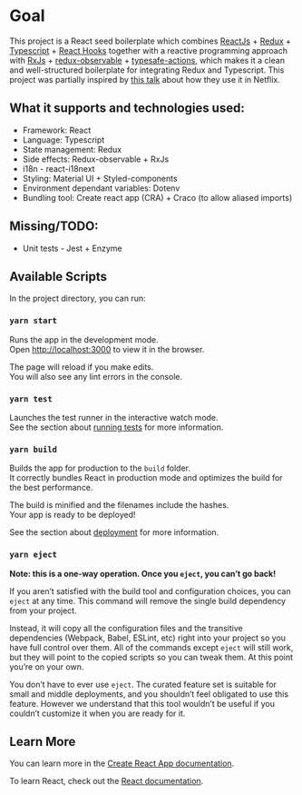 # Goal

This project is a React seed boilerplate which combines [ReactJs](https://reactjs.org/) + [Redux](https://redux.js.org/) + [Typescript](https://www.typescriptlang.org/) + [React Hooks](https://reactjs.org/docs/hooks-intro.html) together with a reactive programming approach with [RxJs](https://rxjs-dev.firebaseapp.com/) + [redux-observable](https://redux-observable.js.org/) + [typesafe-actions](https://github.com/piotrwitek/typesafe-actions), which makes it a clean and well-structured boilerplate for integrating Redux and Typescript. This project was partially inspired by [this talk](https://www.youtube.com/watch?v=AslncyG8whg) about how they use it in Netflix.

## What it supports and technologies used:
- Framework: React
- Language: Typescript
- State management: Redux
- Side effects: Redux-observable + RxJs
- i18n - react-i18next
- Styling: Material UI + Styled-components
- Environment dependant variables: Dotenv
- Bundling tool: Create react app (CRA) + Craco (to allow aliased imports)

## Missing/TODO:
- Unit tests - Jest + Enzyme

## Available Scripts

In the project directory, you can run:

### `yarn start`

Runs the app in the development mode.<br />
Open [http://localhost:3000](http://localhost:3000) to view it in the browser.

The page will reload if you make edits.<br />
You will also see any lint errors in the console.

### `yarn test`

Launches the test runner in the interactive watch mode.<br />
See the section about [running tests](https://facebook.github.io/create-react-app/docs/running-tests) for more information.

### `yarn build`

Builds the app for production to the `build` folder.<br />
It correctly bundles React in production mode and optimizes the build for the best performance.

The build is minified and the filenames include the hashes.<br />
Your app is ready to be deployed!

See the section about [deployment](https://facebook.github.io/create-react-app/docs/deployment) for more information.

### `yarn eject`

**Note: this is a one-way operation. Once you `eject`, you can’t go back!**

If you aren’t satisfied with the build tool and configuration choices, you can `eject` at any time. This command will remove the single build dependency from your project.

Instead, it will copy all the configuration files and the transitive dependencies (Webpack, Babel, ESLint, etc) right into your project so you have full control over them. All of the commands except `eject` will still work, but they will point to the copied scripts so you can tweak them. At this point you’re on your own.

You don’t have to ever use `eject`. The curated feature set is suitable for small and middle deployments, and you shouldn’t feel obligated to use this feature. However we understand that this tool wouldn’t be useful if you couldn’t customize it when you are ready for it.

## Learn More

You can learn more in the [Create React App documentation](https://facebook.github.io/create-react-app/docs/getting-started).

To learn React, check out the [React documentation](https://reactjs.org/).
